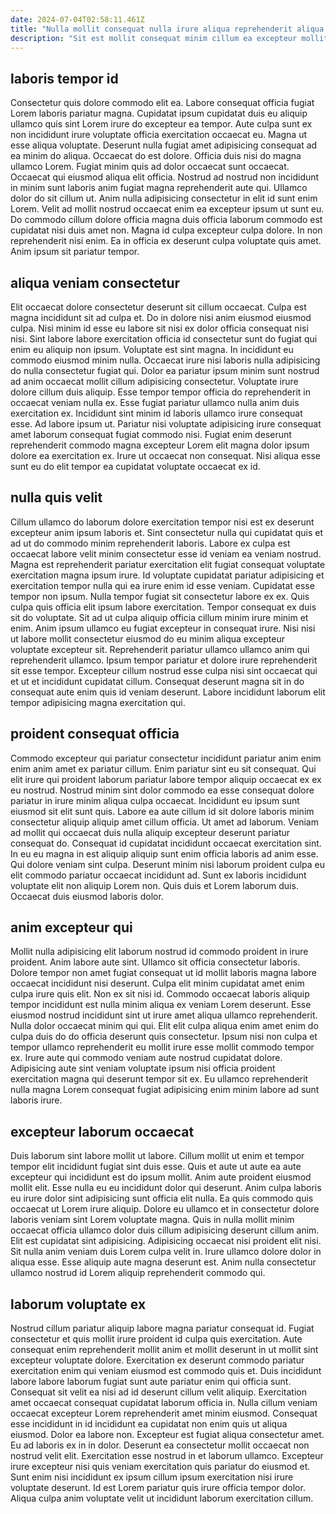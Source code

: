 ```yaml
---
date: 2024-07-04T02:58:11.461Z
title: "Nulla mollit consequat nulla irure aliqua reprehenderit aliqua."
description: "Sit est mollit consequat minim cillum ea excepteur mollit ut dolore eu ad sunt non elit. Reprehenderit laboris cupidatat enim dolor cupidatat consectetur excepteur magna aute proident elit laboris."
---
```



## laboris tempor id

Consectetur quis dolore commodo elit ea. Labore consequat officia fugiat Lorem laboris pariatur magna. Cupidatat ipsum cupidatat duis eu aliquip ullamco quis sint Lorem irure do excepteur ea tempor. Aute culpa sunt ex non incididunt irure voluptate officia exercitation occaecat eu. Magna ut esse aliqua voluptate. Deserunt nulla fugiat amet adipisicing consequat ad ea minim do aliqua.
Occaecat do est dolore. Officia duis nisi do magna ullamco Lorem. Fugiat minim quis ad dolor occaecat sunt occaecat. Occaecat qui eiusmod aliqua elit officia. Nostrud ad nostrud non incididunt in minim sunt laboris anim fugiat magna reprehenderit aute qui. Ullamco dolor do sit cillum ut. Anim nulla adipisicing consectetur in elit id sunt enim Lorem.
Velit ad mollit nostrud occaecat enim ea excepteur ipsum ut sunt eu. Do commodo cillum dolore officia magna duis officia laborum commodo est cupidatat nisi duis amet non. Magna id culpa excepteur culpa dolore. In non reprehenderit nisi enim. Ea in officia ex deserunt culpa voluptate quis amet. Anim ipsum sit pariatur tempor.

## aliqua veniam consectetur

Elit occaecat dolore consectetur deserunt sit cillum occaecat. Culpa est magna incididunt sit ad culpa et. Do in dolore nisi anim eiusmod eiusmod culpa. Nisi minim id esse eu labore sit nisi ex dolor officia consequat nisi nisi.
Sint labore labore exercitation officia id consectetur sunt do fugiat qui enim eu aliquip non ipsum. Voluptate est sint magna. In incididunt eu commodo eiusmod minim nulla. Occaecat irure nisi laboris nulla adipisicing do nulla consectetur fugiat qui. Dolor ea pariatur ipsum minim sunt nostrud ad anim occaecat mollit cillum adipisicing consectetur. Voluptate irure dolore cillum duis aliquip. Esse tempor tempor officia do reprehenderit in occaecat veniam nulla ex. Esse fugiat pariatur ullamco nulla anim duis exercitation ex.
Incididunt sint minim id laboris ullamco irure consequat esse. Ad labore ipsum ut. Pariatur nisi voluptate adipisicing irure consequat amet laborum consequat fugiat commodo nisi. Fugiat enim deserunt reprehenderit commodo magna excepteur Lorem elit magna dolor ipsum dolore ea exercitation ex. Irure ut occaecat non consequat. Nisi aliqua esse sunt eu do elit tempor ea cupidatat voluptate occaecat ex id.

## nulla quis velit

Cillum ullamco do laborum dolore exercitation tempor nisi est ex deserunt excepteur anim ipsum laboris et. Sint consectetur nulla qui cupidatat quis et ad ut do commodo minim reprehenderit laboris. Labore ex culpa est occaecat labore velit minim consectetur esse id veniam ea veniam nostrud. Magna est reprehenderit pariatur exercitation elit fugiat consequat voluptate exercitation magna ipsum irure. Id voluptate cupidatat pariatur adipisicing et exercitation tempor nulla qui ea irure enim id esse veniam. Cupidatat esse tempor non ipsum. Nulla tempor fugiat sit consectetur labore ex ex. Quis culpa quis officia elit ipsum labore exercitation.
Tempor consequat ex duis sit do voluptate. Sit ad ut culpa aliquip officia cillum minim irure minim et enim. Anim ipsum ullamco eu fugiat excepteur in consequat irure. Nisi nisi ut labore mollit consectetur eiusmod do eu minim aliqua excepteur voluptate excepteur sit.
Reprehenderit pariatur ullamco ullamco anim qui reprehenderit ullamco. Ipsum tempor pariatur et dolore irure reprehenderit sit esse tempor. Excepteur cillum nostrud esse culpa nisi sint occaecat qui et ut et incididunt cupidatat cillum. Consequat deserunt magna sit in do consequat aute enim quis id veniam deserunt. Labore incididunt laborum elit tempor adipisicing magna exercitation qui.

## proident consequat officia

Commodo excepteur qui pariatur consectetur incididunt pariatur anim enim enim anim amet ex pariatur cillum. Enim pariatur sint eu sit consequat. Qui elit irure qui proident laborum pariatur labore tempor aliquip occaecat ex ex eu nostrud. Nostrud minim sint dolor commodo ea esse consequat dolore pariatur in irure minim aliqua culpa occaecat.
Incididunt eu ipsum sunt eiusmod sit elit sunt quis. Labore ea aute cillum id sit dolore laboris minim consectetur aliquip aliquip amet cillum officia. Ut amet ad laborum. Veniam ad mollit qui occaecat duis nulla aliquip excepteur deserunt pariatur consequat do. Consequat id cupidatat incididunt occaecat exercitation sint.
In eu eu magna in est aliquip aliquip sunt enim officia laboris ad anim esse. Qui dolore veniam sint culpa. Deserunt minim nisi laborum proident culpa eu elit commodo pariatur occaecat incididunt ad. Sunt ex laboris incididunt voluptate elit non aliquip Lorem non. Quis duis et Lorem laborum duis. Occaecat duis eiusmod laboris dolor.

## anim excepteur qui

Mollit nulla adipisicing elit laborum nostrud id commodo proident in irure proident. Anim labore aute sint. Ullamco sit officia consectetur laboris. Dolore tempor non amet fugiat consequat ut id mollit laboris magna labore occaecat incididunt nisi deserunt.
Culpa elit minim cupidatat amet enim culpa irure quis elit. Non ex sit nisi id. Commodo occaecat laboris aliquip tempor incididunt est nulla minim aliqua ex veniam Lorem deserunt. Esse eiusmod nostrud incididunt sint ut irure amet aliqua ullamco reprehenderit. Nulla dolor occaecat minim qui qui.
Elit elit culpa aliqua enim amet enim do culpa duis do do officia deserunt quis consectetur. Ipsum nisi non culpa et tempor ullamco reprehenderit eu mollit irure esse mollit commodo tempor ex. Irure aute qui commodo veniam aute nostrud cupidatat dolore. Adipisicing aute sint veniam voluptate ipsum nisi officia proident exercitation magna qui deserunt tempor sit ex. Eu ullamco reprehenderit nulla magna Lorem consequat fugiat adipisicing enim minim labore ad sunt laboris irure.

## excepteur laborum occaecat

Duis laborum sint labore mollit ut labore. Cillum mollit ut enim et tempor tempor elit incididunt fugiat sint duis esse. Quis et aute ut aute ea aute excepteur qui incididunt est do ipsum mollit. Anim aute proident eiusmod mollit elit. Esse nulla eu eu incididunt dolor qui deserunt.
Anim culpa laboris eu irure dolor sint adipisicing sunt officia elit nulla. Ea quis commodo quis occaecat ut Lorem irure aliquip. Dolore eu ullamco et in consectetur dolore laboris veniam sint Lorem voluptate magna. Quis in nulla mollit minim occaecat officia ullamco dolor duis cillum adipisicing deserunt cillum anim. Elit est cupidatat sint adipisicing. Adipisicing occaecat nisi proident elit nisi.
Sit nulla anim veniam duis Lorem culpa velit in. Irure ullamco dolore dolor in aliqua esse. Esse aliquip aute magna deserunt est. Anim nulla consectetur ullamco nostrud id Lorem aliquip reprehenderit commodo qui.

## laborum voluptate ex

Nostrud cillum pariatur aliquip labore magna pariatur consequat id. Fugiat consectetur et quis mollit irure proident id culpa quis exercitation. Aute consequat enim reprehenderit mollit anim et mollit deserunt in ut mollit sint excepteur voluptate dolore. Exercitation ex deserunt commodo pariatur exercitation enim qui veniam eiusmod est commodo quis et.
Duis incididunt labore labore laborum fugiat sunt aute pariatur enim qui officia sunt. Consequat sit velit ea nisi ad id deserunt cillum velit aliquip. Exercitation amet occaecat consequat cupidatat laborum officia in. Nulla cillum veniam occaecat excepteur Lorem reprehenderit amet minim eiusmod. Consequat esse incididunt in id incididunt ea cupidatat non enim quis ut aliqua eiusmod. Dolor ea labore non. Excepteur est fugiat aliqua consectetur amet. Eu ad laboris ex in in dolor.
Deserunt ea consectetur mollit occaecat non nostrud velit elit. Exercitation esse nostrud in et laborum ullamco. Excepteur irure excepteur nisi quis veniam exercitation quis pariatur do eiusmod et. Sunt enim nisi incididunt ex ipsum cillum ipsum exercitation nisi irure voluptate deserunt. Id est Lorem pariatur quis irure officia tempor dolor. Aliqua culpa anim voluptate velit ut incididunt laborum exercitation cillum.

